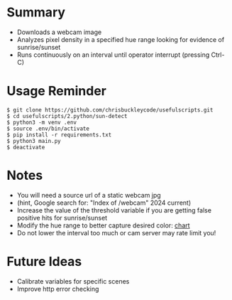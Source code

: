 # Summary

- Downloads a webcam image
- Analyzes pixel density in a specified hue range looking for evidence of sunrise/sunset
- Runs continuously on an interval until operator interrupt (pressing Ctrl-C)

# Usage Reminder

```shell
$ git clone https://github.com/chrisbuckleycode/usefulscripts.git
$ cd usefulscripts/2.python/sun-detect
$ python3 -m venv .env
$ source .env/bin/activate
$ pip install -r requirements.txt
$ python3 main.py
$ deactivate
```

# Notes
- You will need a source url of a static webcam jpg
- (hint, Google search for: "Index of /webcam" 2024 current)
- Increase the value of the threshold variable if you are getting false positive hits for sunrise/sunset
- Modify the hue range to better capture desired color: [chart](https://en.wikipedia.org/wiki/Hue#/media/File:HueScale.svg)
- Do not lower the interval too much or cam server may rate limit you!

# Future Ideas
- Calibrate variables for specific scenes
- Improve http error checking
